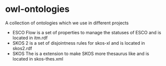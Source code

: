 # owl-ontologies
A collection of ontologies which we use in different projects

* ESCO Flow is a set of properties to manage the statuses of ESCO and is located in itm.rdf
* SKOS 2 is a set of disjointness rules for skos-xl and is located in skos2.rdf
* SKOS The is a extension to make SKOS more thesaurus like and is located in skos-thes.xml

